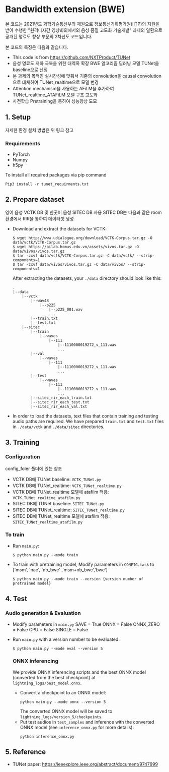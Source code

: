 # Bandwidth extension (BWE)
본 코드는 2021년도 과학기술통신부의 재원으로 정보통신기획평가원(IITP)의 지원을 받아 수행한 "원격다자간 영상회의에서의 음성 품질 고도화 기술개발" 과제의 일환으로 공개된 명료도 향상 부문의 2차년도 코드입니다. 

본 코드의 특징은 다음과 같습니다.
* This code is from https://github.com/NXTProduct/TUNet
* 음성 명료도 저하 극복을 위한 대역폭 확장 BWE 알고리즘 딥러닝 모델 TUNet을 baseline으로 선정
* 본 과제의 목적인 실시간성에 맞춰서 기존의 convolution을 causal convolution으로 대체하여 TUNet_realtime으로 모델 변경
* Attention mechanism을 사용하는 AFiLM을 추가하여 TUNet_realtime_ATAFiLM 모델 구조 고도화 
* 사전학습 Pretraining을 통하여 성능향상 도모

## 1. Setup 
자세한 환경 설치 방법은 위 링크 참고

### Requirements
* PyTorch
* Numpy
* h5py

To install all required packages via pip command
```
Pip3 install -r tunet_requirments.txt
```

## 2. Prepare dataset

영어 음성 VCTK DB 및 한굿어 음성 SITEC DB 사용
SITEC DB는 다음과 같은 room환경에서 RIR을 통하여 데이터셋 생성

* Download and extract the datasets for VCTK:
    ```
    $ wget http://www.udialogue.org/download/VCTK-Corpus.tar.gz -O data/vctk/VCTK-Corpus.tar.gz
    $ wget https://ailab.hcmus.edu.vn/assets/vivos.tar.gz -O data/vivos/vivos.tar.gz
    $ tar -zxvf data/vctk/VCTK-Corpus.tar.gz -C data/vctk/ --strip-components=1
    $ tar -zxvf data/vivos/vivos.tar.gz -C data/vivos/ --strip-components=1
    ```

  After extracting the datasets, your `./data` directory should look like this:

    ```
    .
    |--data
        |--vctk
            |--wav48
                |--p225
                    |--p225_001.wav
                    ...
            |--train.txt   
            |--test.txt
        |--sitec
            |--train
                |--waves
                    |--111
                        |--1110000019272_v_111.wav
                        ...                
            |--val
                |--waves
                    |--111
                        |--1110000019272_v_111.wav
                        ...      
            |--test
                |--waves
                    |--111
                        |--1110000019272_v_111.wav
                        ...      
            |--sitec_rir_each_train.txt   
            |--sitec_rir_each_test.txt
            |--sitec_rir_each_val.txt
    ```
* In order to load the datasets, text files that contain training and testing audio paths are required. We have
  prepared `train.txt` and `test.txt` files in `./data/vctk` and `./data/sitec` directories.

## 3. Training

### Configuration
config_foler 폴더에 있는 참조
* VCTK DB에 TUNet baseline: `VCTK_TUNet.py`
* VCTK DB에 TUNet_realtime: `VCTK_TUNet_realtime.py`
* VCTK DB에 TUNet_realtime 모델에 atafilm 적용: `VCTK_TUNet_realtime_atafilm.py`
* SITEC DB에 TUNet baseline: `SITEC_TUNet.py`
* SITEC DB에 TUNet_realtime: `SITEC_TUNet_realtime.py`
* SITEC DB에 TUNet_realtime 모델에 atafilm 적용: `SITEC_TUNet_realtime_atafilm.py`

### To train

* Run `main.py`:
    ```
    $ python main.py --mode train
    ```
* To train with pretraining model,
  Modify parameters in `CONFIG.task` to ['msm', 'nae', 'nb_bwe' ,'msm+nb_bwe','bwe']
    ```
    $ python main.py --mode train --version {version number of pretrained model}
    ```

## 4. Test

### Audio generation & Evaluation
* Modify parameters in `main.py`
SAVE = True
ONNX = False
ONNX_ZERO = False
CPU = False
SINGLE = False 

* Run `main.py` with a version number to be evaluated:
    ```
    $ python main.py --mode eval --version 5
    ```

  ### ONNX inferencing
  We provide ONNX inferencing scripts and the best ONNX model (converted from the best checkpoint) at `lightning_logs/best_model.onnx`.
  * Convert a checkpoint to an ONNX model:
      ```
      python main.py --mode onnx --version 5
      ```
    The converted ONNX model will be saved to `lightning_logs/version_5/checkpoints`.
  * Put test audios in `test_samples` and inference with the converted ONNX model (see `inference_onnx.py` for more details):
       ```
      python inference_onnx.py
      ```

## 5. Reference
* TUNet paper: https://ieeexplore.ieee.org/abstract/document/9747699
